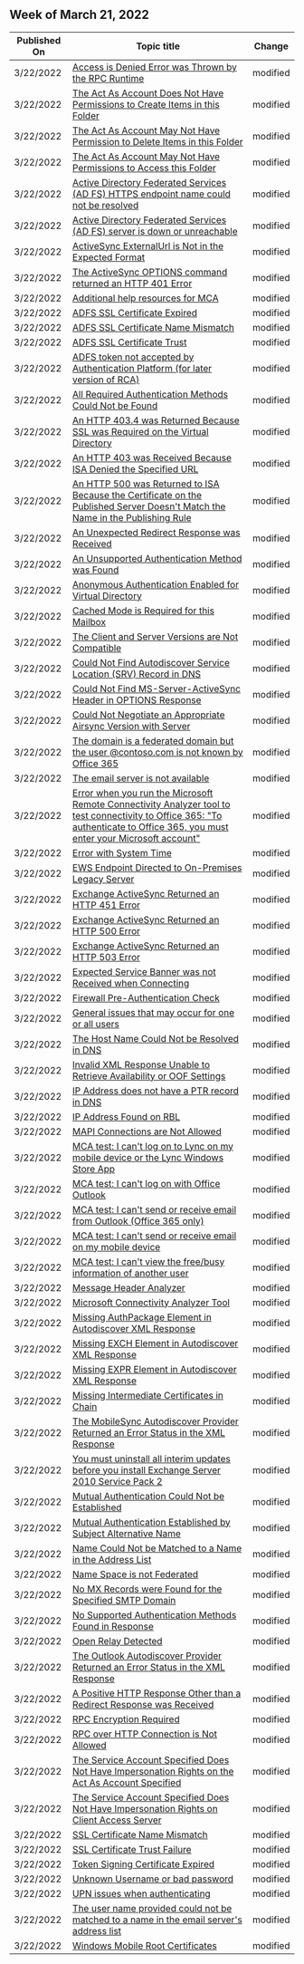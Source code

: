 <!-- This file is generated automatically each week. Changes made to this file will be overwritten.-->



## Week of March 21, 2022


| Published On |Topic title | Change |
|------|------------|--------|
| 3/22/2022 | [Access is Denied Error was Thrown by the RPC Runtime](/connectivity-analyzer/access-denied-error-thrown-rpc-runtime) | modified |
| 3/22/2022 | [The Act As Account Does Not Have Permissions to Create Items in this Folder](/connectivity-analyzer/act-as-account-does-not-have-permissions-create-items-this-folder) | modified |
| 3/22/2022 | [The Act As Account May Not Have Permission to Delete Items in this Folder](/connectivity-analyzer/act-as-account-may-not-have-permission-delete-items-this-folder) | modified |
| 3/22/2022 | [The Act As Account May Not Have Permissions to Access this Folder](/connectivity-analyzer/act-as-account-may-not-have-permissions-access-this-folder) | modified |
| 3/22/2022 | [Active Directory Federated Services (AD FS) HTTPS endpoint name could not be resolved](/connectivity-analyzer/active-directory-federated-services-ad-fs-https-endpoint-name-could-not-be-resolved) | modified |
| 3/22/2022 | [Active Directory Federated Services (AD FS) server is down or unreachable](/connectivity-analyzer/active-directory-federated-services-ad-fs-server-down-unreachable) | modified |
| 3/22/2022 | [ActiveSync ExternalUrl is Not in the Expected Format](/connectivity-analyzer/activesync-externalurl-not-expected-format) | modified |
| 3/22/2022 | [The ActiveSync OPTIONS command returned an HTTP 401 Error](/connectivity-analyzer/activesync-options-command-returned-http-401-error) | modified |
| 3/22/2022 | [Additional help resources for MCA](/connectivity-analyzer/additional-help-resources-mca) | modified |
| 3/22/2022 | [ADFS SSL Certificate Expired](/connectivity-analyzer/adfs-ssl-certificate-expired) | modified |
| 3/22/2022 | [ADFS SSL Certificate Name Mismatch](/connectivity-analyzer/adfs-ssl-certificate-name-mismatch) | modified |
| 3/22/2022 | [ADFS SSL Certificate Trust](/connectivity-analyzer/adfs-ssl-certificate-trust) | modified |
| 3/22/2022 | [ADFS token not accepted by Authentication Platform (for later version of RCA)](/connectivity-analyzer/adfs-token-not-accepted-authentication-platform-later-version-rc) | modified |
| 3/22/2022 | [All Required Authentication Methods Could Not be Found](/connectivity-analyzer/all-required-authentication-methods-could-not-be-found) | modified |
| 3/22/2022 | [An HTTP 403.4 was Returned Because SSL was Required on the Virtual Directory](/connectivity-analyzer/an-http-403-4-returned-because-ssl-required-virtual-directory) | modified |
| 3/22/2022 | [An HTTP 403 was Received Because ISA Denied the Specified URL](/connectivity-analyzer/an-http-403-received-because-is-denied-specified-url) | modified |
| 3/22/2022 | [An HTTP 500 was Returned to ISA Because the Certificate on the Published Server Doesn't Match the Name in the Publishing Rule](/connectivity-analyzer/an-http-500-returned-is-because-certificate-published-server-doesn-t-match-name-publishing-rule) | modified |
| 3/22/2022 | [An Unexpected Redirect Response was Received](/connectivity-analyzer/an-unexpected-redirect-response-received) | modified |
| 3/22/2022 | [An Unsupported Authentication Method was Found](/connectivity-analyzer/an-unsupported-authentication-method-found) | modified |
| 3/22/2022 | [Anonymous Authentication Enabled for Virtual Directory](/connectivity-analyzer/anonymous-authentication-enabled-virtual-directory) | modified |
| 3/22/2022 | [Cached Mode is Required for this Mailbox](/connectivity-analyzer/cached-mode-required-this-mailbox) | modified |
| 3/22/2022 | [The Client and Server Versions are Not Compatible](/connectivity-analyzer/client-and-server-versions-are-not-compatible) | modified |
| 3/22/2022 | [Could Not Find Autodiscover Service Location (SRV) Record in DNS](/connectivity-analyzer/could-not-find-autodiscover-service-location-srv-record-dns) | modified |
| 3/22/2022 | [Could Not Find MS-Server-ActiveSync Header in OPTIONS Response](/connectivity-analyzer/could-not-find-ms-server-activesync-header-options-response) | modified |
| 3/22/2022 | [Could Not Negotiate an Appropriate Airsync Version with Server](/connectivity-analyzer/could-not-negotiate-appropriate-airsync-version-with-server) | modified |
| 3/22/2022 | [The domain is a federated domain but the user <User>@contoso.com is not known by Office 365](/connectivity-analyzer/domain-federated-domain-but-user-user-contoso-com-not-known-office-365) | modified |
| 3/22/2022 | [The email server is not available](/connectivity-analyzer/email-server-not-available) | modified |
| 3/22/2022 | [Error when you run the Microsoft Remote Connectivity Analyzer tool to test connectivity to Office 365: "To authenticate to Office 365, you must enter your Microsoft account"](/connectivity-analyzer/error-when-run-exchange-remote-connectivity-analyzer-tool-test-connectivity-office-365-to-authenticate-office-365-must-enter-your-microsoft-account) | modified |
| 3/22/2022 | [Error with System Time](/connectivity-analyzer/error-with-system-time) | modified |
| 3/22/2022 | [EWS Endpoint Directed to On-Premises Legacy Server](/connectivity-analyzer/ews-endpoint-directed-premises-legacy-server) | modified |
| 3/22/2022 | [Exchange ActiveSync Returned an HTTP 451 Error](/connectivity-analyzer/exchange-activesync-returned-http-451-error) | modified |
| 3/22/2022 | [Exchange ActiveSync Returned an HTTP 500 Error](/connectivity-analyzer/exchange-activesync-returned-http-500-error) | modified |
| 3/22/2022 | [Exchange ActiveSync Returned an HTTP 503 Error](/connectivity-analyzer/exchange-activesync-returned-http-503-error) | modified |
| 3/22/2022 | [Expected Service Banner was not Received when Connecting](/connectivity-analyzer/expected-service-banner-not-received-when-connecting) | modified |
| 3/22/2022 | [Firewall Pre-Authentication Check](/connectivity-analyzer/firewall-pre-authentication-check) | modified |
| 3/22/2022 | [General issues that may occur for one or all users](/connectivity-analyzer/general-issues-that-may-occur-one-all-users) | modified |
| 3/22/2022 | [The Host Name Could Not be Resolved in DNS](/connectivity-analyzer/host-name-could-not-be-resolved-dns) | modified |
| 3/22/2022 | [Invalid XML Response Unable to Retrieve Availability or OOF Settings](/connectivity-analyzer/invalid-xml-response-unable-retrieve-availability-oof-settings) | modified |
| 3/22/2022 | [IP Address does not have a PTR record in DNS](/connectivity-analyzer/ip-address-does-not-have-ptr-record-dns) | modified |
| 3/22/2022 | [IP Address Found on RBL](/connectivity-analyzer/ip-address-found-rbl) | modified |
| 3/22/2022 | [MAPI Connections are Not Allowed](/connectivity-analyzer/mapi-connections-are-not-allowed) | modified |
| 3/22/2022 | [MCA test: I can't log on to Lync on my mobile device or the Lync Windows Store App](/connectivity-analyzer/mc-test-can-t-log-lync-my-mobile-device-lync-windows-store-app) | modified |
| 3/22/2022 | [MCA test: I can't log on with Office Outlook](/connectivity-analyzer/mc-test-can-t-log-with-office-outlook) | modified |
| 3/22/2022 | [MCA test: I can't send or receive email from Outlook (Office 365 only)](/connectivity-analyzer/mc-test-can-t-send-receive-email-from-outlook-office-365-only) | modified |
| 3/22/2022 | [MCA test: I can't send or receive email on my mobile device](/connectivity-analyzer/mc-test-can-t-send-receive-email-my-mobile-device) | modified |
| 3/22/2022 | [MCA test: I can't view the free/busy information of another user](/connectivity-analyzer/mc-test-can-t-view-free-busy-information-another-user) | modified |
| 3/22/2022 | [Message Header Analyzer](/connectivity-analyzer/message-header-analyzer) | modified |
| 3/22/2022 | [Microsoft Connectivity Analyzer Tool](/connectivity-analyzer/microsoft-connectivity-analyzer-tool) | modified |
| 3/22/2022 | [Missing AuthPackage Element in Autodiscover XML Response](/connectivity-analyzer/missing-authpackage-element-autodiscover-xml-response) | modified |
| 3/22/2022 | [Missing EXCH Element in Autodiscover XML Response](/connectivity-analyzer/missing-exch-element-autodiscover-xml-response) | modified |
| 3/22/2022 | [Missing EXPR Element in Autodiscover XML Response](/connectivity-analyzer/missing-expr-element-autodiscover-xml-response) | modified |
| 3/22/2022 | [Missing Intermediate Certificates in Chain](/connectivity-analyzer/missing-intermediate-certificates-chain) | modified |
| 3/22/2022 | [The MobileSync Autodiscover Provider Returned an Error Status in the XML Response](/connectivity-analyzer/mobilesync-autodiscover-provider-returned-error-status-xml-response) | modified |
| 3/22/2022 | [You must uninstall all interim updates before you install Exchange Server 2010 Service Pack 2](/connectivity-analyzer/must-uninstall-all-interim-updates-before-install-exchange-server-2010-service-pack-2) | modified |
| 3/22/2022 | [Mutual Authentication Could Not be Established](/connectivity-analyzer/mutual-authentication-could-not-be-established) | modified |
| 3/22/2022 | [Mutual Authentication Established by Subject Alternative Name](/connectivity-analyzer/mutual-authentication-established-subject-alternative-name) | modified |
| 3/22/2022 | [Name Could Not be Matched to a Name in the Address List](/connectivity-analyzer/name-could-not-be-matched-name-address-list) | modified |
| 3/22/2022 | [Name Space is not Federated](/connectivity-analyzer/name-space-not-federated) | modified |
| 3/22/2022 | [No MX Records were Found for the Specified SMTP Domain](/connectivity-analyzer/no-mx-records-were-found-specified-smtp-domain) | modified |
| 3/22/2022 | [No Supported Authentication Methods Found in Response](/connectivity-analyzer/no-supported-authentication-methods-found-response) | modified |
| 3/22/2022 | [Open Relay Detected](/connectivity-analyzer/open-relay-detected) | modified |
| 3/22/2022 | [The Outlook Autodiscover Provider Returned an Error Status in the XML Response](/connectivity-analyzer/outlook-autodiscover-provider-returned-error-status-xml-response) | modified |
| 3/22/2022 | [A Positive HTTP Response Other than a Redirect Response was Received](/connectivity-analyzer/positive-http-response-other-than-redirect-response-received) | modified |
| 3/22/2022 | [RPC Encryption Required](/connectivity-analyzer/rpc-encryption-required) | modified |
| 3/22/2022 | [RPC over HTTP Connection is Not Allowed](/connectivity-analyzer/rpc-over-http-connection-not-allowed) | modified |
| 3/22/2022 | [The Service Account Specified Does Not Have Impersonation Rights on the Act As Account Specified](/connectivity-analyzer/service-account-specified-does-not-have-impersonation-rights-act-as-account-specified) | modified |
| 3/22/2022 | [The Service Account Specified Does Not Have Impersonation Rights on Client Access Server](/connectivity-analyzer/service-account-specified-does-not-have-impersonation-rights-client-access-server) | modified |
| 3/22/2022 | [SSL Certificate Name Mismatch](/connectivity-analyzer/ssl-certificate-name-mismatch) | modified |
| 3/22/2022 | [SSL Certificate Trust Failure](/connectivity-analyzer/ssl-certificate-trust-failure) | modified |
| 3/22/2022 | [Token Signing Certificate Expired](/connectivity-analyzer/token-signing-certificate-expired) | modified |
| 3/22/2022 | [Unknown Username or bad password](/connectivity-analyzer/unknown-username-bad-password) | modified |
| 3/22/2022 | [UPN issues when authenticating](/connectivity-analyzer/upn-issues-when-authenticating) | modified |
| 3/22/2022 | [The user name provided could not be matched to a name in the email server's address list](/connectivity-analyzer/user-name-provided-could-not-be-matched-name-email-server-address-list) | modified |
| 3/22/2022 | [Windows Mobile Root Certificates](/connectivity-analyzer/windows-mobile-root-certificates) | modified |
